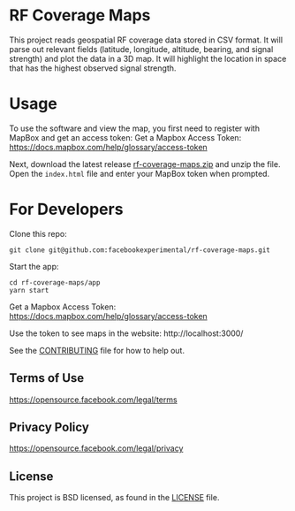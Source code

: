 # RF Coverage Maps

This project reads geospatial RF coverage data stored in CSV format. It will parse out relevant fields (latitude, longitude, altitude, bearing, and signal strength) and plot the data in a 3D map. It will highlight the location in space that has the highest observed signal strength.

# Usage
To use the software and view the map, you first need to register with MapBox and get an access token:
Get a Mapbox Access Token:
https://docs.mapbox.com/help/glossary/access-token

Next, download the latest release [rf-coverage-maps.zip](https://github.com/facebookexperimental/rf-coverage-maps/releases/latest/download/rf-coverage-maps.zip) and unzip the file.  Open the `index.html` file and enter your MapBox token when prompted.

# For Developers
Clone this repo:
```
git clone git@github.com:facebookexperimental/rf-coverage-maps.git
```

Start the app:
```
cd rf-coverage-maps/app
yarn start
```

Get a Mapbox Access Token:
https://docs.mapbox.com/help/glossary/access-token

Use the token to see maps in the website:
http://localhost:3000/

See the [CONTRIBUTING](CONTRIBUTING.md) file for how to help out.

## Terms of Use
https://opensource.facebook.com/legal/terms

## Privacy Policy
https://opensource.facebook.com/legal/privacy

## License
This project is BSD licensed, as found in the [LICENSE](LICENSE) file.
